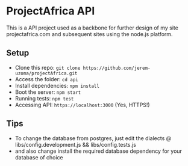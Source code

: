 # ProjectAfrica API

This is a API project used as a backbone for further design of my site projectafrica.com and subsequent sites using the node.js platform.

## Setup

* Clone this repo: `git clone https://github.com/jerem-uzoma/projectAfrica.git`
* Access the folder: `cd api`
* Install dependencies: `npm install`
* Boot the server: `npm start`
* Running tests: `npm test`
* Accessing API: `https://localhost:3000` (Yes, HTTPS!)
## Tips
* To change the database from postgres, just edit the dialects @ libs/config.development.js && libs/config.tests.js
* and also change install the required database dependency for your database of choice


